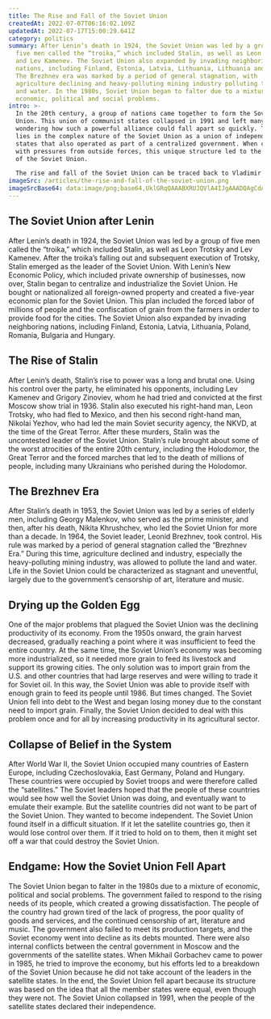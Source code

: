 ```yaml
---
title: The Rise and Fall of the Soviet Union
createdAt: 2022-07-07T06:16:02.109Z
updatedAt: 2022-07-17T15:00:29.641Z
category: politics
summary: After Lenin’s death in 1924, the Soviet Union was led by a group of
  five men called the “troika,” which included Stalin, as well as Leon Trotsky
  and Lev Kamenev. The Soviet Union also expanded by invading neighboring
  nations, including Finland, Estonia, Latvia, Lithuania, Lithuania and Hungary.
  The Brezhnev era was marked by a period of general stagnation, with
  agriculture declining and heavy-polluting mining industry polluting the land
  and water. In the 1980s, Soviet Union began to falter due to a mixture of
  economic, political and social problems.
intro: >-
  In the 20th century, a group of nations came together to form the Soviet
  Union. This union of communist states collapsed in 1991 and left many people
  wondering how such a powerful alliance could fall apart so quickly. The answer
  lies in the complex nature of the Soviet Union as a union of independent
  states that also operated as part of a centralized government. When combined
  with pressures from outside forces, this unique structure led to the collapse
  of the Soviet Union. 

  The rise and fall of the Soviet Union can be traced back to Vladimir Lenin and his Marxist ideology. In 1917, Lenin led the Bolshevik Revolution and gained control over Russia. At this time, he also introduced policies that would help establish communism throughout Russia and other areas – known as “the fourth partition” – controlled by his Red Army. These policies included state ownership of land and businesses; heavy taxes on landowners; centralization; and controls on trade, production, wages, prices, accounting, exchange rates and foreign currency transactions.
imageSrc: /articles/the-rise-and-fall-of-the-soviet-union.png
imageSrcBase64: data:image/png;base64,UklGRqQAAABXRUJQVlA4IJgAAADQAgCdASoKAAoAAUAmJQBOj+AR27yE+txj6bbVf57YAP7Pg/rWSL1u9bRvaCOPeSZkEoPXl3R/xCXfn/Qbn6lEeBomrHXE3vfI8dbB5Nto/nQvl/8kW4Q9Iemm5ecJkREPFjuUrWpXtrp7LGz8NIuoA079MBDLtbT+sOp+W2vK611Tmt3it8f/k2aGrcojjbZlQePHWQAAAA==
---
```


## The Soviet Union after Lenin

After Lenin’s death in 1924, the Soviet Union was led by a group of five men called the “troika,” which included Stalin, as well as Leon Trotsky and Lev Kamenev. After the troika’s falling out and subsequent execution of Trotsky, Stalin emerged as the leader of the Soviet Union. With Lenin’s New Economic Policy, which included private ownership of businesses, now over, Stalin began to centralize and industrialize the Soviet Union. He bought or nationalized all foreign-owned property and created a five-year economic plan for the Soviet Union. This plan included the forced labor of millions of people and the confiscation of grain from the farmers in order to provide food for the cities. The Soviet Union also expanded by invading neighboring nations, including Finland, Estonia, Latvia, Lithuania, Poland, Romania, Bulgaria and Hungary.

## The Rise of Stalin

After Lenin’s death, Stalin’s rise to power was a long and brutal one. Using his control over the party, he eliminated his opponents, including Lev Kamenev and Grigory Zinoviev, whom he had tried and convicted at the first Moscow show trial in 1936. Stalin also executed his right-hand man, Leon Trotsky, who had fled to Mexico, and then his second right-hand man, Nikolai Yezhov, who had led the main Soviet security agency, the NKVD, at the time of the Great Terror. After these murders, Stalin was the uncontested leader of the Soviet Union. Stalin’s rule brought about some of the worst atrocities of the entire 20th century, including the Holodomor, the Great Terror and the forced marches that led to the death of millions of people, including many Ukrainians who perished during the Holodomor.

## The Brezhnev Era

After Stalin’s death in 1953, the Soviet Union was led by a series of elderly men, including Georgy Malenkov, who served as the prime minister, and then, after his death, Nikita Khrushchev, who led the Soviet Union for more than a decade. In 1964, the Soviet leader, Leonid Brezhnev, took control. His rule was marked by a period of general stagnation called the “Brezhnev Era.” During this time, agriculture declined and industry, especially the heavy-polluting mining industry, was allowed to pollute the land and water. Life in the Soviet Union could be characterized as stagnant and uneventful, largely due to the government’s censorship of art, literature and music.

## Drying up the Golden Egg

One of the major problems that plagued the Soviet Union was the declining productivity of its economy. From the 1950s onward, the grain harvest decreased, gradually reaching a point where it was insufficient to feed the entire country. At the same time, the Soviet Union’s economy was becoming more industrialized, so it needed more grain to feed its livestock and support its growing cities. The only solution was to import grain from the U.S. and other countries that had large reserves and were willing to trade it for Soviet oil. In this way, the Soviet Union was able to provide itself with enough grain to feed its people until 1986. But times changed. The Soviet Union fell into debt to the West and began losing money due to the constant need to import grain. Finally, the Soviet Union decided to deal with this problem once and for all by increasing productivity in its agricultural sector.

## Collapse of Belief in the System

After World War II, the Soviet Union occupied many countries of Eastern Europe, including Czechoslovakia, East Germany, Poland and Hungary. These countries were occupied by Soviet troops and were therefore called the “satellites.” The Soviet leaders hoped that the people of these countries would see how well the Soviet Union was doing, and eventually want to emulate their example. But the satellite countries did not want to be part of the Soviet Union. They wanted to become independent. The Soviet Union found itself in a difficult situation. If it let the satellite countries go, then it would lose control over them. If it tried to hold on to them, then it might set off a war that could destroy the Soviet Union.

## Endgame: How the Soviet Union Fell Apart

The Soviet Union began to falter in the 1980s due to a mixture of economic, political and social problems. The government failed to respond to the rising needs of its people, which created a growing dissatisfaction. The people of the country had grown tired of the lack of progress, the poor quality of goods and services, and the continued censorship of art, literature and music. The government also failed to meet its production targets, and the Soviet economy went into decline as its debts mounted. There were also internal conflicts between the central government in Moscow and the governments of the satellite states. When Mikhail Gorbachev came to power in 1985, he tried to improve the economy, but his efforts led to a breakdown of the Soviet Union because he did not take account of the leaders in the satellite states. In the end, the Soviet Union fell apart because its structure was based on the idea that all the member states were equal, even though they were not. The Soviet Union collapsed in 1991, when the people of the satellite states declared their independence.
